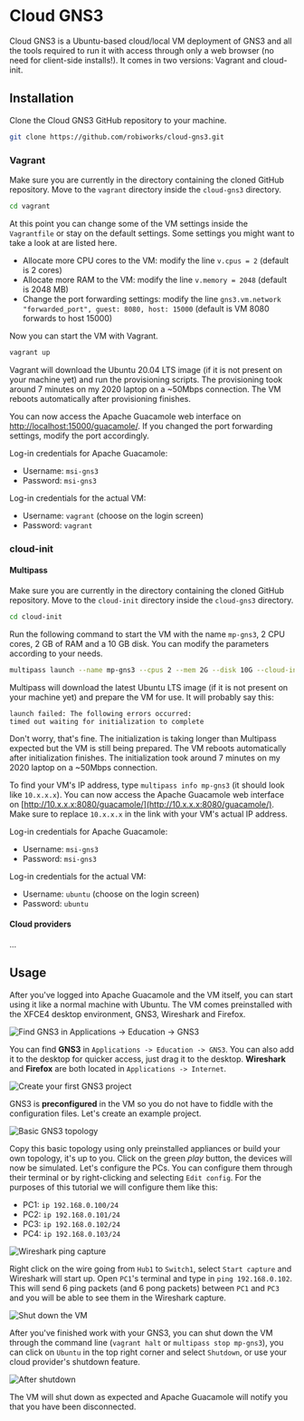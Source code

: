 # Cloud GNS3

Cloud GNS3 is a Ubuntu-based cloud/local VM deployment of GNS3 and all the tools required to run it with access through only a web browser (no need for client-side installs!). It comes in two versions: Vagrant and cloud-init.

## Installation

Clone the Cloud GNS3 GitHub repository to your machine.
```bash
git clone https://github.com/robiworks/cloud-gns3.git
```

### Vagrant

Make sure you are currently in the directory containing the cloned GitHub repository. Move to the `vagrant` directory inside the `cloud-gns3` directory.

```bash
cd vagrant
```

At this point you can change some of the VM settings inside the `Vagrantfile` or stay on the default settings. Some settings you might want to take a look at are listed here.

* Allocate more CPU cores to the VM: modify the line `v.cpus = 2` (default is 2 cores)
* Allocate more RAM to the VM: modify the line `v.memory = 2048` (default is 2048 MB)
* Change the port forwarding settings: modify the line `gns3.vm.network "forwarded_port", guest: 8080, host: 15000` (default is VM 8080 forwards to host 15000)

Now you can start the VM with Vagrant.

```bash
vagrant up
```

Vagrant will download the Ubuntu 20.04 LTS image (if it is not present on your machine yet) and run the provisioning scripts. The provisioning took around 7 minutes on my 2020 laptop on a ~50Mbps connection. The VM reboots automatically after provisioning finishes.

You can now access the Apache Guacamole web interface on [http://localhost:15000/guacamole/](http://localhost:15000/guacamole/). If you changed the port forwarding settings, modify the port accordingly.

Log-in credentials for Apache Guacamole:
* Username: `msi-gns3`
* Password: `msi-gns3`

Log-in credentials for the actual VM:
* Username: `vagrant` (choose on the login screen)
* Password: `vagrant`

### cloud-init

#### Multipass

Make sure you are currently in the directory containing the cloned GitHub repository. Move to the `cloud-init` directory inside the `cloud-gns3` directory.

```bash
cd cloud-init
```

Run the following command to start the VM with the name `mp-gns3`, 2 CPU cores, 2 GB of RAM and a 10 GB disk. You can modify the parameters according to your needs.

```bash
multipass launch --name mp-gns3 --cpus 2 --mem 2G --disk 10G --cloud-init cloud-config.yaml
```

Multipass will download the latest Ubuntu LTS image (if it is not present on your machine yet) and prepare the VM for use. It will probably say this:
```
launch failed: The following errors occurred:                                   
timed out waiting for initialization to complete
```
Don't worry, that's fine. The initialization is taking longer than Multipass expected but the VM is still being prepared. The VM reboots automatically after initialization finishes. The initialization took around 7 minutes on my 2020 laptop on a ~50Mbps connection.

To find your VM's IP address, type `multipass info mp-gns3` (it should look like `10.x.x.x`). You can now access the Apache Guacamole web interface on [http://10.x.x.x:8080/guacamole/](http://10.x.x.x:8080/guacamole/). Make sure to replace `10.x.x.x` in the link with your VM's actual IP address.

Log-in credentials for Apache Guacamole:
* Username: `msi-gns3`
* Password: `msi-gns3`

Log-in credentials for the actual VM:
* Username: `ubuntu` (choose on the login screen)
* Password: `ubuntu`

#### Cloud providers

...

## Usage

After you've logged into Apache Guacamole and the VM itself, you can start using it like a normal machine with Ubuntu. The VM comes preinstalled with the XFCE4 desktop environment, GNS3, Wireshark and Firefox.

![Find GNS3 in Applications -> Education -> GNS3](https://i.imgur.com/cVhcHjG.png)

You can find **GNS3** in `Applications -> Education -> GNS3`. You can also add it to the desktop for quicker access, just drag it to the desktop. **Wireshark** and **Firefox** are both located in `Applications -> Internet`.

![Create your first GNS3 project](https://i.imgur.com/2pFIHal.png)

GNS3 is **preconfigured** in the VM so you do not have to fiddle with the configuration files. Let's create an example project.

![Basic GNS3 topology](https://i.imgur.com/RMkL7J7.png)

Copy this basic topology using only preinstalled appliances or build your own topology, it's up to you. Click on the green *play* button, the devices will now be simulated. Let's configure the PCs. You can configure them through their terminal or by right-clicking and selecting `Edit config`. For the purposes of this tutorial we will configure them like this:

* PC1: `ip 192.168.0.100/24`
* PC2: `ip 192.168.0.101/24`
* PC3: `ip 192.168.0.102/24`
* PC4: `ip 192.168.0.103/24`

![Wireshark ping capture](https://i.imgur.com/zxzhwii.png)

Right click on the wire going from `Hub1` to `Switch1`, select `Start capture` and Wireshark will start up. Open `PC1`'s terminal and type in `ping 192.168.0.102`. This will send 6 ping packets (and 6 pong packets) between `PC1` and `PC3` and you will be able to see them in the Wireshark capture.

![Shut down the VM](https://i.imgur.com/5jreeSm.png)

After you've finished work with your GNS3, you can shut down the VM through the command line (`vagrant halt` or `multipass stop mp-gns3`), you can click on `Ubuntu` in the top right corner and select `Shutdown`, or use your cloud provider's shutdown feature.

![After shutdown](https://i.imgur.com/7ANzt9q.png)

The VM will shut down as expected and Apache Guacamole will notify you that you have been disconnected.
